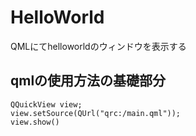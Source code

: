 # HelloWorld
QMLにてhelloworldのウィンドウを表示する

## qmlの使用方法の基礎部分
```
QQuickView view;
view.setSource(QUrl("qrc:/main.qml"));
view.show()
```